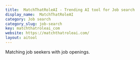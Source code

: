 ```yaml
---
title:  MatchThatRoleAI - Trending AI tool for Job search
display_name:  MatchThatRoleAI
category: Job search
category_slug: job-search
key: matchthatroleai_com
website: https://matchthatroleai.com/
layout: aitool
---
```


Matching job seekers with job openings.
